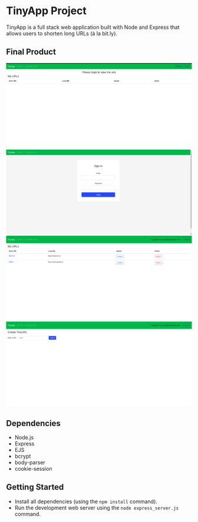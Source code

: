 # TinyApp Project

TinyApp is a full stack web application built with Node and Express that allows users to shorten long URLs (à la bit.ly).

## Final Product

!["Screenshot of Main page"](https://github.com/MajorChe/tinyapp/blob/master/docs/1.png)
!["Screenshot of Sign In page"](https://github.com/MajorChe/tinyapp/blob/master/docs/2.png)
!["Screenshot of URLs page"](https://github.com/MajorChe/tinyapp/blob/master/docs/3.png)
!["Screenshot of Create URLs page"](https://github.com/MajorChe/tinyapp/blob/master/docs/4.png)

## Dependencies

- Node.js
- Express
- EJS
- bcrypt
- body-parser
- cookie-session

## Getting Started

- Install all dependencies (using the `npm install` command).
- Run the development web server using the `node express_server.js` command.
